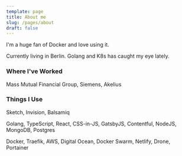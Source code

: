 ```yaml
---
template: page
title: About me
slug: /pages/about
draft: false
---
```

I'm a huge fan of Docker and love using it. 

Currently living in Berlin. Golang and K8s has caught my eye lately.

### Where I've Worked

Mass Mutual Financial Group, Siemens, Akelius

### Things I Use

Sketch, Invision, Balsamiq

Golang, TypeScript, React, CSS-in-JS, GatsbyJS, Contentful, NodeJS, MongoDB, Postgres

Docker, Traefik, AWS, Digital Ocean, Docker Swarm, Netlify, Drone, Portainer
